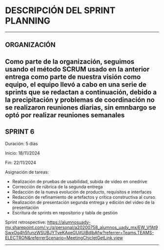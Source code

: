 # DESCRIPCIÓN DEL SPRINT PLANNING
---
## ORGANIZACIÓN
Como parte de la organización, seguimos usando el método SCRUM usado en la anterior entrega como parte de nuestra visión como equipo, el equipo llevó a cabo en una serie de sprints que se redactan a continuación, debido a la precipitación y problemas de coordinación no se realizaron reuniones diarias, sin emnbargo se optó por realizar reuniones semanales
---
## SPRINT 6
Duración: 5 días

Inicio: 18/11/2024

Fin: 22/11/2024

Asignación de tareas:
- Realización de pruebas de usabilidad, subida de video en onedrive
- Corrección de rúbrica de la segunda entrega
- Redacción de la nueva evolución de producto, requisitos e interfaces
- Redacción de refinamiento de artefactos y crítica constructiva al curso.
- Realización de presentación segunda entrega  y edición del video de la presentación
- Escritura de sprints en repositorio y tabla de gestión

Sprint retrospective: https://alumnosuady-my.sharepoint.com/:v:/g/personal/a20200758_alumnos_uady_mx/EW_VfAt9SwxOq4h5funzWSUBJYTveKAxeGUjtUiBdlbAfw?referrer=Teams.TEAMS-ELECTRON&referrerScenario=MeetingChicletGetLink.view

---
